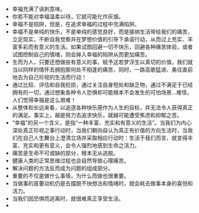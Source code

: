 - 幸福充满了讽刺意味。
- 你若不能对幸福温柔以待，它就可能化作灰烟。
- 幸福不是陷阱，但是，在追求幸福的过程中充满陷阱。
- 幸福不是单纯的快乐，不是单纯的感觉良好，而是接纳生活带给我们的痛苦，立足现实，不断自我觉察并在梦想价值的引导下承诺行动，从而过上充实、丰富多彩而有意义的生活。如果试图回避一切不快乐，回避各种痛苦体验，或者试图控制自己的情绪，则会掉入幸福的陷阱从而更加痛苦。
- 生而为人，只要还想做些有意义的事，赋予这若梦浮生以真切的价值，我们就当以同样的情怀去拥抱那何处不相逢的痛苦，同时，一路高歌猛进、勇往直前地去为自己珍视的生活而行动！
- 通过比较、评估和自我贬损，通过关注自身短处和缺乏物，通过不满足于已经拥有的一切，通过想象各种令人恐惧却可能根本不会发生的可怕场景…难怪，人们觉得幸福是这么艰难！
- 从整体和长远来看，以追逐各种快乐感作为人生的目标，并无法令人获得真正的满足。事实上，越是努力去追求快乐，就越可能遭受焦虑和抑郁之苦。
- “幸福”的另一个含义，是指“一种丰富、充实和有意义的生活”。当我们为内心深处真正珍视之事行动时，当我们朝向自认为真正有价值的方向生活时，当我们在自己人生舞台上澄清立场并采取相应行动时：生活于我们而言，就变得丰富、充实和更有意义，会令人强烈地感到生命之活力。
- 痛苦是生命不可或缺的部分，根本无从逃脱。
- 健康人类的正常思维过程也会自然导致心理痛苦。
- 解决问题的方法反而成为问题的组成部分。
- 重要的不仅是做什么事情，为什么而做也很重要。
- 当做事的首要动机仍是去摆脱不快想法和情绪时，就会耗去做事本身的喜悦和活力。
- 当我们因恐惧而逃离时，就很难真正享受生活。
- 
